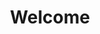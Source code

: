 ---
# menu: "main"
title: "Welcome"
featured_image: '/images/aws-reinvent-2024.jpg'
description: "The most recent articles are listed below." 
---